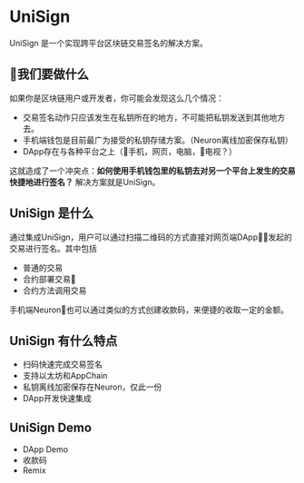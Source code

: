 # UniSign

UniSign 是一个实现跨平台区块链交易签名的解决方案。

## 我们要做什么
如果你是区块链用户或开发者，你可能会发现这么几个情况：
- 交易签名动作只应该发生在私钥所在的地方，不可能把私钥发送到其他地方去。
- 手机端钱包是目前最广为接受的私钥存储方案。（Neuron离线加密保存私钥）
- DApp存在与各种平台之上（手机，网页，电脑，电视？）

这就造成了一个冲突点：**如何使用手机钱包里的私钥去对另一个平台上发生的交易快捷地进行签名？**
解决方案就是UniSign。

## UniSign 是什么

通过集成UniSign，用户可以通过扫描二维码的方式直接对网页端DApp发起的交易进行签名。其中包括
* 普通的交易
* 合约部署交易
* 合约方法调用交易

手机端Neuron也可以通过类似的方式创建收款码，来便捷的收取一定的金额。

## UniSign 有什么特点
* 扫码快速完成交易签名
* 支持以太坊和AppChain
* 私钥离线加密保存在Neuron，仅此一份
* DApp开发快速集成

## UniSign Demo
* DApp Demo
* 收款码
* Remix